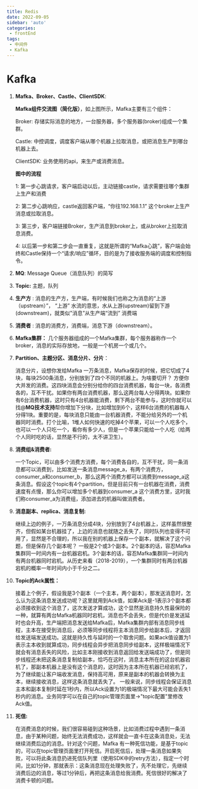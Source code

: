 ```yaml
---
title: Redis
date: 2022-09-05
sidebar: 'auto'
categories:
 - frontEnd
tags:
 - 中间件
 - Kafka
---
```


# Kafka

1. **Mafka、Broker、Castle、ClientSDK**: 

    

   **Mafka组件交流图（简化版）**，如上图所示，Mafka主要有三个组件：

   Broker: 存储实际消息的地方，一台服务器，多个服务器(broker)组成一个集群。

   Castle: 中控调度，调度客户端从哪个机器上拉取消息，或把消息生产到哪台机器上去。

   ClientSDK: 业务使用的api，来生产或消费消息。

   **图中的流程**

   1: 第一步心跳请求，客户端启动以后，主动链接castle，请求需要往哪个集群上生产和消费

   2: 第二步心跳响应，castle返回客户端，“你往192.168.1.1” 这个broker上生产消息或拉取消息。

   3: 第三步，客户端链接Broker，生产消息到broker上，或从broker上拉取消息消费。

   4: 以后第一步和第二步会一直重复，这就是所谓的“Mafka心跳”，客户端会始终和Castle保持一个“请求/响应”循环，目的是为了接收服务端的调度和控制指令。

2. **MQ**:  Message Queue（消息队列）的简写

3. **Topic:** 主题，队列

4. **生产方** : 消息的生产方，生产端，有时候我们也称之为消息的“上游（upstream）”， “上游” 水流的意思，水从上游(upstream)留到下游(downstream)，就类似"消息”从生产端“流到” 消费端

5. **消费者** : 消息的消费方，消费端，消息下游（downstream）。

6. **Mafka集群：** 几个服务器组成的一个Mafka集群，每个服务器称作一个broker，消息的实际存放地，一般是一个机房一个或几个。

7. **Partition、主题分区、消息分片、分片**：

   消息分片，设想你发给Mafka 一万条消息，Mafka保存的时候，把它切成了4块，每块2500条消息，分别放到了四个不同的机器上。为啥要切开？ 方便你大并发的消费。这四块消息会分别分给你的四台消费机器，每台一块，各消费各的，互不干扰。如果你有两台消费机器，那么这两台每人分得两块。如果你有6台消费机器，这时只有4台机器能消费，剩下两台不能参与，这时你就可以找@**MQ技术支持**帮你增加下分块，比如增加到6个，这样6台消费的机器每人分得1块。重要的是，每块消息只能由一台机器消费，不能分给另外的一个机器同时消费。打个比喻，1堆人如何快速的吃掉4个苹果，可以一个人吃多个，也可以一个人只吃一个，看你有多少人，但是一个苹果只能给一个人吃（给两个人同时吃的话，显然是不行的，太不讲卫生）。

8. **消费组&消费者:**

   一个Topic，可以由多个消费方消费，每个消费各自的，互不干扰，同一条消息都可以消费到，比如发送一条消息message_a，有两个消费方，consumer_a和consumer_b，那么这两个消费方都可以消费到message_a这条消息。假设这个topic有4个partition，但是目前只有一台机器在消费，消费速度有点慢，那么你可以增加多个机器到consumer_a 这个消费方里，这时我们称consumer_a为消费组，添加进去的机器叫做消费者。

9. **消息副本、replica、消息复制:**

    继续上边的例子，一万条消息分成4块，分别放到了4台机器上，这样虽然很整齐，但假如某台机器挂了，上边的消息也就随之丢失了，同时队列也变得不可用了，显然是不合理的，所以我在别的机器上保存一个副本，就解决了这个问题，但是保存几个副本呢？ 一般是2个或3个副本。2个副本的话，容忍Mafka集群同一时间内有一台机器宕机。3个副本的话，容忍Mafka集群同一时间内有两台机器同时宕机。从历史来看（2018-2019），一个集群同时有两台机器宕机的概率一年时间内小于千分之二。

10. **Topic的Ack属性：**

    接着上个例子，假设我是3个副本（一个主本，两个副本），那发送消息时，怎么认为这条消息发送成功呢？这里就用到Ack值，如果Ack是-1表示3个副本都必须接收到这个消息了，这次发送才算成功，这个显然是消息持久性最保险的一种，就算有两台Mafka机器同时宕机，消息也不会丢失，但是代价是发送延时也会升高，生产端把消息发送给Mafka后，Mafka集群内部有消息同步线程，主本在接受到消息后，必须等同步线程将主本消息同步给副本后，才返回给发送端发送成功。这就是持久性与延时的一个取舍问题。如果ack值设置为1表示主本收到就算成功，同步线程会异步把消息同步给副本，这样极端情况下就会有消息丢失的风险，比如主本刚接收到消息返回给发送端成功了，但是同步线程还未把这条消息复制给副本，恰巧在这时，消息主本所在的这台机器宕机了，那副本机器上是没有这个消息的，这时因为主本所在机器已经宕机了，为了继续能让客户端收发消息，保持高可用，原来是副本的机器会转换为主本，继续接收消息，这样这条消息就丢失了。 一般来说，同步线程会保证消息主本和副本复制时延在1秒内，所以Ack设置为1的极端情况下最大可能会丢失1秒内的消息。业务同学可以在自己的topic管理页面里->"topic配置"里修改Ack值。

11. **死信:**

    在消费消息的时候，我们很容易碰到这种场景，比如消费过程中遇到一条消息，由于某种问题，始终无法消费成功，这样就会一直卡在这条消息处，无法继续消费后边的消息。针对这个问题，Mafka 有一种死信功能，是基于topic的，可以在topic管理页面里打开死信。开启死信后，处理一条消息如果失败，可以将此条消息扔进死信队列里（使用SDK中的retry方法），指定一个时间，比如1分钟，那就表示：这条消息现在处理失败了，先不处理它，先继续消费后边的消息，等过1分钟后，再把这条消息给我消费。死信很好的解决了消费卡顿的问题。

